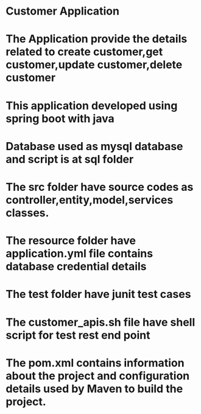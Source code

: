 # Customer Application

# The Application provide the details related to create customer,get customer,update customer,delete customer
# This application developed using spring boot with java
# Database used as mysql database and script is at sql folder
# The src folder have source codes as controller,entity,model,services classes.
# The resource folder have application.yml file contains database credential details
# The test folder have junit test cases
# The customer_apis.sh file have shell script for test rest end point
# The pom.xml contains information about the project and configuration details used by Maven to build the project. 
